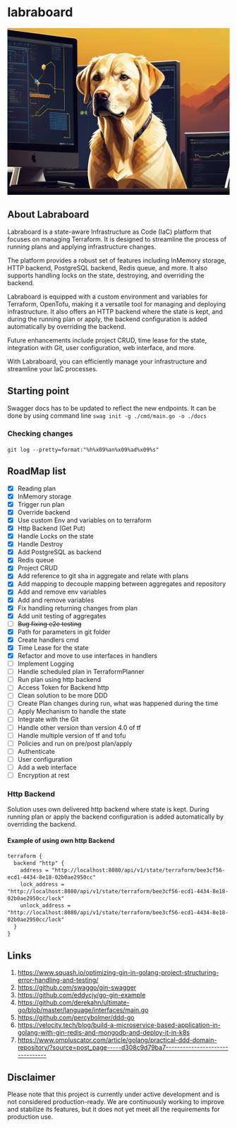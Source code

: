 # labraboard

![Labraboard](.img/logo.png)
## About Labraboard

Labraboard is a state-aware Infrastructure as Code (IaC) platform that focuses on managing Terraform. It is designed to streamline the process of running plans and applying infrastructure changes. 

The platform provides a robust set of features including InMemory storage, HTTP backend, PostgreSQL backend, Redis queue, and more. It also supports handling locks on the state, destroying, and overriding the backend.

Labraboard is equipped with a custom environment and variables for Terraform, OpenTofu, making it a versatile tool for managing and deploying infrastructure. It also offers an HTTP backend where the state is kept, and during the running plan or apply, the backend configuration is added automatically by overriding the backend.

Future enhancements include project CRUD, time lease for the state, integration with Git, user configuration, web interface, and more.

With Labraboard, you can efficiently manage your infrastructure and streamline your IaC processes. 

## Starting point

Swagger docs has to be updated to reflect the new endpoints. 
It can be done by using command line `swag init -g ./cmd/main.go -o ./docs`

### Checking changes 
`git log --pretty=format:"%h%x09%an%x09%ad%x09%s"`

## RoadMap list
- [X] Reading plan
- [X] InMemory storage
- [X] Trigger run plan
- [X] Override backend
- [X] Use custom Env and variables on to terraform
- [X] Http Backend (Get Put)
- [X] Handle Locks on the state 
- [X] Handle Destroy
- [X] Add PostgreSQL as backend
- [X] Redis queue
- [X] Project CRUD
- [x] Add reference to git sha in aggregate and relate with plans
- [x] Add mapping to decouple mapping between aggregates and repository
- [X] Add and remove env variables
- [X] Add and remove  variables
- [X] Fix handling returning changes from plan
- [X] Add unit testing of aggregates
- [ ] ~~Bug fixing e2e testing~~
- [X] Path for parameters in git folder
- [X] Create handlers cmd
- [X] Time Lease for the state
- [X] Refactor and move to use interfaces in handlers
- [ ] Implement Logging
- [ ] Handle scheduled plan in TerraformPlanner
- [ ] Run plan using http backend 
- [ ] Access Token for Backend http
- [ ] Clean solution to be more DDD
- [ ] Create Plan changes during run, what was happened during the time
- [ ] Apply Mechanism to handle the state
- [ ] Integrate with the Git
- [ ] Handle other version than version 4.0 of tf 
- [ ] Handle multiple version of tf and tofu
- [ ] Policies and run on pre/post plan/apply
- [ ] Authenticate
- [ ] User configuration
- [ ] Add a web interface
- [ ] Encryption at rest

### Http Backend
Solution uses own delivered http backend where state is kept. During running plan or apply the backend configuration is 
added automatically by overriding the backend. 

#### Example of using own http Backend
```hcl
terraform {
  backend "http" {
    address = "http://localhost:8080/api/v1/state/terraform/bee3cf56-ecd1-4434-8e18-02b0ae2950cc"
    lock_address = "http://localhost:8080/api/v1/state/terraform/bee3cf56-ecd1-4434-8e18-02b0ae2950cc/lock"
    unlock_address = "http://localhost:8080/api/v1/state/terraform/bee3cf56-ecd1-4434-8e18-02b0ae2950cc/lock"
  }
}
```

## Links

1. https://www.squash.io/optimizing-gin-in-golang-project-structuring-error-handling-and-testing/
2. https://github.com/swaggo/gin-swagger
3. https://github.com/eddycjy/go-gin-example
4. https://github.com/derekahn/ultimate-go/blob/master/language/interfaces/main.go
5. https://github.com/percybolmer/ddd-go
6. https://velocity.tech/blog/build-a-microservice-based-application-in-golang-with-gin-redis-and-mongodb-and-deploy-it-in-k8s
7. https://www.ompluscator.com/article/golang/practical-ddd-domain-repository/?source=post_page-----d308c9d79ba7--------------------------------

## Disclaimer

Please note that this project is currently under active development and is not considered production-ready. We are continuously working to improve and stabilize its features, but it does not yet meet all the requirements for production use.

